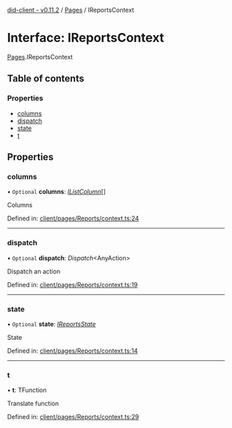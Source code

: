 [did-client - v0.11.2](../README.md) / [Pages](../modules/pages.md) / IReportsContext

# Interface: IReportsContext

[Pages](../modules/pages.md).IReportsContext

## Table of contents

### Properties

- [columns](pages.ireportscontext.md#columns)
- [dispatch](pages.ireportscontext.md#dispatch)
- [state](pages.ireportscontext.md#state)
- [t](pages.ireportscontext.md#t)

## Properties

### columns

• `Optional` **columns**: [*IListColumn*](components.ilistcolumn.md)[]

Columns

Defined in: [client/pages/Reports/context.ts:24](https://github.com/Puzzlepart/did/blob/dev/client/pages/Reports/context.ts#L24)

___

### dispatch

• `Optional` **dispatch**: *Dispatch*<AnyAction\>

Dispatch an action

Defined in: [client/pages/Reports/context.ts:19](https://github.com/Puzzlepart/did/blob/dev/client/pages/Reports/context.ts#L19)

___

### state

• `Optional` **state**: [*IReportsState*](pages.ireportsstate.md)

State

Defined in: [client/pages/Reports/context.ts:14](https://github.com/Puzzlepart/did/blob/dev/client/pages/Reports/context.ts#L14)

___

### t

• **t**: TFunction

Translate function

Defined in: [client/pages/Reports/context.ts:29](https://github.com/Puzzlepart/did/blob/dev/client/pages/Reports/context.ts#L29)
